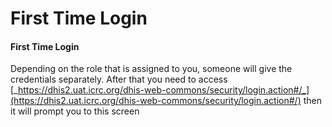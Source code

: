 # First Time Login

#### First Time Login

Depending on the role that is assigned to you, someone will give the credentials separately. After that you need to access [_https://dhis2.uat.icrc.org/dhis-web-commons/security/login.action#/_](https://dhis2.uat.icrc.org/dhis-web-commons/security/login.action#/) then it will prompt you to this screen
